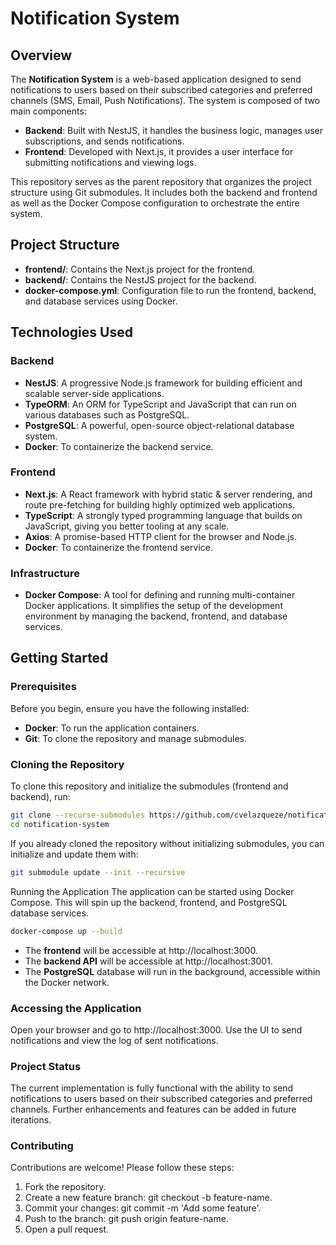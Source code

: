 # Notification System

## Overview

The **Notification System** is a web-based application designed to send notifications to users based on their subscribed categories and preferred channels (SMS, Email, Push Notifications). The system is composed of two main components:

- **Backend**: Built with NestJS, it handles the business logic, manages user subscriptions, and sends notifications.
- **Frontend**: Developed with Next.js, it provides a user interface for submitting notifications and viewing logs.

This repository serves as the parent repository that organizes the project structure using Git submodules. It includes both the backend and frontend as well as the Docker Compose configuration to orchestrate the entire system.

## Project Structure

- **frontend/**: Contains the Next.js project for the frontend.
- **backend/**: Contains the NestJS project for the backend.
- **docker-compose.yml**: Configuration file to run the frontend, backend, and database services using Docker.

## Technologies Used

### Backend

- **NestJS**: A progressive Node.js framework for building efficient and scalable server-side applications.
- **TypeORM**: An ORM for TypeScript and JavaScript that can run on various databases such as PostgreSQL.
- **PostgreSQL**: A powerful, open-source object-relational database system.
- **Docker**: To containerize the backend service.

### Frontend

- **Next.js**: A React framework with hybrid static & server rendering, and route pre-fetching for building highly optimized web applications.
- **TypeScript**: A strongly typed programming language that builds on JavaScript, giving you better tooling at any scale.
- **Axios**: A promise-based HTTP client for the browser and Node.js.
- **Docker**: To containerize the frontend service.

### Infrastructure

- **Docker Compose**: A tool for defining and running multi-container Docker applications. It simplifies the setup of the development environment by managing the backend, frontend, and database services.

## Getting Started

### Prerequisites

Before you begin, ensure you have the following installed:

- **Docker**: To run the application containers.
- **Git**: To clone the repository and manage submodules.

### Cloning the Repository

To clone this repository and initialize the submodules (frontend and backend), run:

```bash
git clone --recurse-submodules https://github.com/cvelazqueze/notification-system.git
cd notification-system
```
If you already cloned the repository without initializing submodules, you can initialize and update them with:

```bash
git submodule update --init --recursive
```
Running the Application
The application can be started using Docker Compose. This will spin up the backend, frontend, and PostgreSQL database services.

```bash
docker-compose up --build
```
- The **frontend** will be accessible at http://localhost:3000.
- The **backend API** will be accessible at http://localhost:3001.
- The **PostgreSQL** database will run in the background, accessible within the Docker network.

### Accessing the Application
Open your browser and go to http://localhost:3000.
Use the UI to send notifications and view the log of sent notifications.

### Project Status
The current implementation is fully functional with the ability to send notifications to users based on their subscribed categories and preferred channels. Further enhancements and features can be added in future iterations.

### Contributing
Contributions are welcome! Please follow these steps:

1. Fork the repository.
2. Create a new feature branch: git checkout -b feature-name.
3. Commit your changes: git commit -m 'Add some feature'.
4. Push to the branch: git push origin feature-name.
4. Open a pull request.

